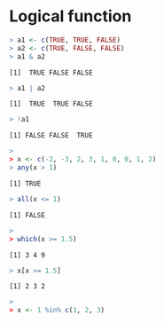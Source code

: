 


# Logical function



```r
> a1 <- c(TRUE, TRUE, FALSE)
> a2 <- c(TRUE, FALSE, FALSE)
> a1 & a2
```

```
[1]  TRUE FALSE FALSE
```

```r
> a1 | a2
```

```
[1]  TRUE  TRUE FALSE
```

```r
> !a1
```

```
[1] FALSE FALSE  TRUE
```

```r
> 
> x <- c(-2, -3, 2, 3, 1, 0, 0, 1, 2)
> any(x > 1)
```

```
[1] TRUE
```

```r
> all(x <= 1)
```

```
[1] FALSE
```

```r
> 
> which(x >= 1.5)
```

```
[1] 3 4 9
```

```r
> x[x >= 1.5]
```

```
[1] 2 3 2
```

```r
> 
> x <- 1 %in% c(1, 2, 3)
```


